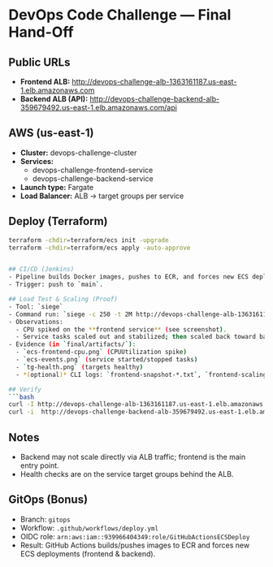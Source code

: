 # DevOps Code Challenge — Final Hand-Off

## Public URLs
- **Frontend ALB:** http://devops-challenge-alb-1363161187.us-east-1.elb.amazonaws.com
- **Backend ALB (API):** http://devops-challenge-backend-alb-359679492.us-east-1.elb.amazonaws.com/api

## AWS (us-east-1)
- **Cluster:** devops-challenge-cluster
- **Services:** 
  - devops-challenge-frontend-service
  - devops-challenge-backend-service
- **Launch type:** Fargate
- **Load Balancer:** ALB → target groups per service

## Deploy (Terraform)
```bash
terraform -chdir=terraform/ecs init -upgrade
terraform -chdir=terraform/ecs apply -auto-approve


## CI/CD (Jenkins)
- Pipeline builds Docker images, pushes to ECR, and forces new ECS deployments.
- Trigger: push to `main`.

## Load Test & Scaling (Proof)
- Tool: `siege`
- Command run: `siege -c 250 -t 2M http://devops-challenge-alb-1363161187.us-east-1.elb.amazonaws.com/`
- Observations:
  - CPU spiked on the **frontend service** (see screenshot).
  - Service tasks scaled out and stabilized; then scaled back toward baseline after load.
- Evidence (in `final/artifacts/`):
  - `ecs-frontend-cpu.png` (CPUUtilization spike)
  - `ecs-events.png` (service started/stopped tasks)
  - `tg-health.png` (targets healthy)
  - *(optional)* CLI logs: `frontend-snapshot-*.txt`, `frontend-scaling-activities-*.txt`

## Verify
```bash
curl -I http://devops-challenge-alb-1363161187.us-east-1.elb.amazonaws.com/
curl -i  http://devops-challenge-backend-alb-359679492.us-east-1.elb.amazonaws.com/api
```

## Notes
- Backend may not scale directly via ALB traffic; frontend is the main entry point.
- Health checks are on the service target groups behind the ALB.

## GitOps (Bonus)
- Branch: `gitops`
- Workflow: `.github/workflows/deploy.yml`
- OIDC role: `arn:aws:iam::939966404349:role/GitHubActionsECSDeploy`
- Result: GitHub Actions builds/pushes images to ECR and forces new ECS deployments (frontend & backend).
